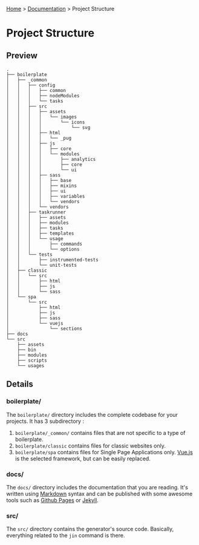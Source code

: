 [Documentation]: index.md
[Github Pages]: https://pages.github.com
[Home]: ../README.md
[Jekyll]: http://jekyllrb.com
[Markdown]: https://en.wikipedia.org/wiki/Markdown
[Vue.js]: http://vuejs.org

[Home] > [Documentation] > Project Structure

# Project Structure

## Preview

```
.
├── boilerplate
│   ├── _common
│   │   ├── config
│   │   │   ├── common
│   │   │   ├── nodeModules
│   │   │   └── tasks
│   │   ├── src
│   │   │   ├── assets
│   │   │   │   └── images
│   │   │   │       └── icons
│   │   │   │           └── svg
│   │   │   ├── html
│   │   │   │   └── _pug
│   │   │   ├── js
│   │   │   │   ├── core
│   │   │   │   └── modules
│   │   │   │       ├── analytics
│   │   │   │       ├── core
│   │   │   │       └── ui
│   │   │   ├── sass
│   │   │   │   ├── base
│   │   │   │   ├── mixins
│   │   │   │   ├── ui
│   │   │   │   ├── variables
│   │   │   │   └── vendors
│   │   │   └── vendors
│   │   ├── taskrunner
│   │   │   ├── assets
│   │   │   ├── modules
│   │   │   ├── tasks
│   │   │   ├── templates
│   │   │   └── usage
│   │   │       ├── commands
│   │   │       └── options
│   │   └── tests
│   │       ├── instrumented-tests
│   │       └── unit-tests
│   ├── classic
│   │   └── src
│   │       ├── html
│   │       ├── js
│   │       └── sass
│   └── spa
│       └── src
│           ├── html
│           ├── js
│           ├── sass
│           └── vuejs
│               └── sections
├── docs
└── src
    ├── assets
    ├── bin
    ├── modules
    ├── scripts
    └── usages
```

## Details

### boilerplate/

The `boilerplate/` directory includes the complete codebase for your projects. It has 3 subdirectory :

1. `boilerplate/_common/` contains files that are not specific to a type of boilerplate.
2. `boilerplate/classic` contains files for classic websites only.
3. `boilerplate/spa` contains files for Single Page Applications only. [Vue.js] is the selected framework, but can be easily replaced.

### docs/

The `docs/` directory includes the documentation that you are reading. It's written using [Markdown] syntax and can be published with some awesome tools such as [Github Pages] or [Jekyll].

### src/

The `src/` directory contains the generator's source code. Basically, everything related to the `jin` command is there.
